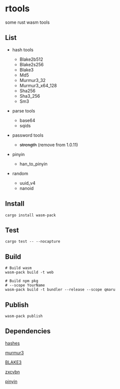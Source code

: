 # rtools

some rust wasm tools

## List

+ hash tools
  + Blake2b512
  + Blake2s256
  + Blake3
  + Md5
  + Murmur3_32
  + Murmur3_x64_128
  + Sha256
  + Sha3_256
  + Sm3

+ parse tools
  + base64
  + sqids

+ password tools
  + ~~strength~~ (remove from 1.0.11)

+ pinyin
  + han_to_pinyin

+ random
  + uuid_v4
  + nanoid

## Install

```shell
cargo install wasm-pack
```

## Test

```shell
cargo test -- --nocapture
```

## Build

```shell
# Build wasm
wasm-pack build -t web

# Build npm pkg
# --scope YourName
wasm-pack build -t bundler --release --scope qmaru
```

## Publish

```shell
wasm-pack publish
```

## Dependencies

[hashes](https://github.com/RustCrypto/hashes)

[murmur3](https://github.com/stusmall/murmur3)

[BLAKE3](https://github.com/BLAKE3-team/BLAKE3)

[zxcvbn](https://github.com/shssoichiro/zxcvbn-rs)

[pinyin](https://github.com/mozillazg/rust-pinyin)
